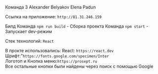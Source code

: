 Команда 3
Alexander Belyakov
Elena Padun

Ссылка на приложение: `http://81.31.246.159`

Билд
Команда `npm run build` - Сборка проекта
Команда `npm start` - Запускает dev-режим

Стек технологий: `React`

В прокте использовались:
React: `https://react.dev`<br>
Шрифт:"`https://fonts.google.com/specimen/Inter`<br>
Логотоп и Кнопка меню:`https://prosept.ru`<br>
Все остальные кнопки были найдены через поиск с помощью Google


